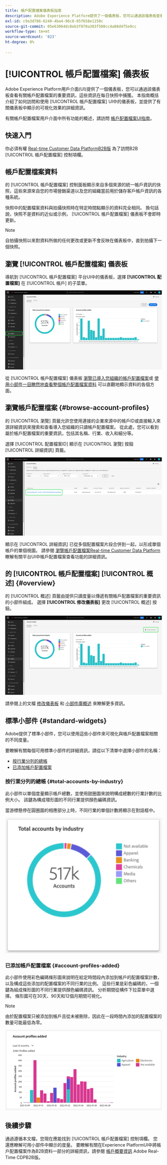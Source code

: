 ```yaml
---
title: 帳戶配置檔案儀表板指南
description: Adobe Experience Platform提供了一個儀表板，您可以通過該儀表板查看有關組織B2B帳戶配置檔案的重要資訊。
exl-id: c9a3d786-6240-4ba4-96c8-05f658e1150c
source-git-commit: 05e63064dc8eb3f070a383f508cc4a86d4f5e9cc
workflow-type: tm+mt
source-wordcount: '823'
ht-degree: 0%

---
```


# [!UICONTROL 帳戶配置檔案] 儀表板

Adobe Experience Platform用戶介面(UI)提供了一個儀表板，您可以通過該儀表板查看有關帳戶配置檔案的重要資訊，這些資訊在每日快照中捕獲。 本指南概括介紹了如何訪問和使用 [!UICONTROL 帳戶配置檔案] UI中的儀表板，並提供了有關儀表板中顯示的可視化效果的詳細資訊。

有關帳戶配置檔案用戶介面中所有功能的概述，請訪問 [帳戶配置檔案UI指南](../../rtcdp/accounts/account-profile-ui-guide.md)。

## 快速入門

你必須有權 [Real-time Customer Data PlatformB2B版](../../rtcdp/b2b-overview.md) 為了訪問B2B [!UICONTROL 帳戶配置檔案] 控制項欄。

## 帳戶配置檔案資料

的 [!UICONTROL 帳戶配置檔案] 控制面板顯示來自多個來源的統一帳戶資訊的快照，這些來源來自您的市場營銷渠道以及您的組織當前用於儲存客戶帳戶資訊的各種系統。

快照中的配置檔案資料與拍攝快照時在特定時間點顯示的資料完全相同。 換句話說，快照不是資料的近似或示例， [!UICONTROL 帳戶配置檔案] 儀表板不會即時更新。

>[!NOTE]
>
>自拍攝快照以來對資料所做的任何更改或更新不會反映在儀表板中，直到拍攝下一個快照。

## 瀏覽 [!UICONTROL 帳戶配置檔案] 儀表板

導航到 [!UICONTROL 帳戶配置檔案] 平台UI中的儀表板，選擇 **[!UICONTROL 配置檔案]** 在 [!UICONTROL 帳戶] 的子菜單。

![左側導航中的「Platform UI（平台UI）」和「Account Profiles（帳戶配置檔案）」突出顯示，並顯示「Overview（概述）」頁籤。](../images/account-profiles/account-profiles-dashboard.png)

從 [!UICONTROL 帳戶配置檔案] 儀表板 [瀏覽已導入您組織的帳戶配置檔案](#browse-account-profiles)或 [使用小部件一目瞭然地查看整個帳戶配置檔案資料](#standard-widgets) 可以直觀地顯示資料的各個方面。

## 瀏覽帳戶配置檔案 {#browse-account-profiles}

的 [!UICONTROL 瀏覽] 頁籤允許您使用連接的企業來源中的帳戶ID或直接輸入來源詳細資訊來搜索和查看導入您組織的只讀帳戶配置檔案。 從此處，您可以看到屬於帳戶配置檔案的重要資訊，包括其名稱、行業、收入和細分等。

選擇 [!UICONTROL 配置檔案ID] 顯示在 [!UICONTROL 瀏覽] 按鈕 [!UICONTROL 詳細資訊] 頁籤。

![「帳戶配置檔案」瀏覽頁籤顯示結果，並突出顯示「配置檔案ID」。](../images/account-profiles/account-profiles-browse-tab.png)

顯示在 [!UICONTROL 詳細資訊] 已從多個配置檔案片段合併到一起，以形成單個帳戶的單個視圖。 請參閱 [瀏覽帳戶配置檔案Real-time Customer Data Platform](../../rtcdp/accounts/account-profile-ui-guide.md#browse-account-profiles) 瞭解有關平台UI中帳戶配置檔案查看功能的詳細資訊。

## 的 [!UICONTROL 帳戶配置檔案] [!UICONTROL 概述] {#overview}

的 [!UICONTROL 概述] 頁籤由提供只讀度量以傳遞有關帳戶配置檔案的重要資訊的小部件組成。 選擇 **[!UICONTROL 修改儀表板]** 更改 [!UICONTROL 概述] 按鈕。

![突出顯示了「修改」面板的「帳戶概要檔案」概述頁籤。](../images/account-profiles/modify-dashboard.png)

請參閱上的文檔 [修改儀表板](../customize/modify.md) 和 [小部件庫概述](../customize/widget-library.md) 來瞭解更多資訊。

## 標準小部件 {#standard-widgets}

Adobe提供了標準小部件，您可以使用這些小部件來可視化與帳戶配置檔案相關的不同度量。

要瞭解有關每個可用標準小部件的詳細資訊，請從以下清單中選擇小部件的名稱：

* [按行業分列的總帳](#total-accounts-by-industry)
* [已添加帳戶配置檔案](#account-profiles-added)

### 按行業分列的總帳 {#total-accounts-by-industry}

此小部件以單個度量顯示帳戶總數，並使用甜圈圖來說明構成總數的行業計數的比例大小。 該鍵為構成環形圖的不同行業提供顏色編碼資訊。

當游標懸停在圓圈圖的相應部分上時，不同行業的單個計數將顯示在對話框中。

![按行業小部件列出的帳戶總數。](../images/account-profiles/total-accounts-by-industry-widget.png)

### 已添加帳戶配置檔案 {#account-profiles-added}

此小部件使用彩色編碼條形圖來說明在給定時間段內添加到帳戶的配置檔案計數，以及構成這些添加的配置檔案的不同行業的比例。 這些行業是彩色編碼的，一個鍵為組成條形圖的不同行業提供顏色編碼資訊。 分析期間從構件下拉菜單中選擇。 條形圖可在30天、90天和12個月期間可視化。

>[!NOTE]
>
>由於配置檔案只被添加到帳戶且從未被刪除，因此在一段時間內添加的配置檔案的數量可能最低為零。

![帳戶配置檔案已添加小部件。](../images/account-profiles/accounts-profiles-added-widget.png)

## 後續步驟

通過遵循本文檔，您現在應能找到 [!UICONTROL 帳戶配置檔案] 控制項欄。 您還應瞭解可用小部件中顯示的度量。 要瞭解有關在Experience PlatformUI中將帳戶配置檔案作為B2B資料一部分的詳細資訊，請參閱 [帳戶概要資訊](../../rtcdp/accounts/account-profile-overview.md) Adobe Real-Time CDPB2B版。
